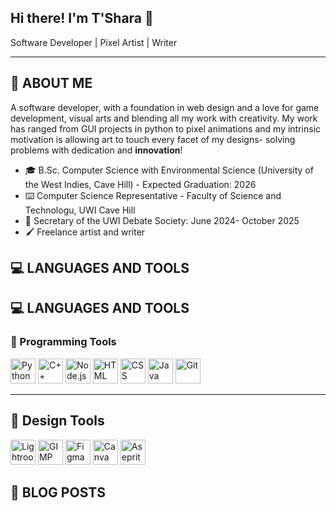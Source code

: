 ## Hi there! I'm T'Shara 👋
Software Developer | Pixel Artist | Writer
- - - -
<!--
**sharhaynes/sharhaynes** is a ✨ _special_ ✨ repository because its `README.md` (this file) appears on your GitHub profile.

Here are some ideas to get you started:

- 🔭 I’m currently working on ...
- 🌱 I’m currently learning ...
- 👯 I’m looking to collaborate on ...
- 🤔 I’m looking for help with ...
- 💬 Ask me about ...
- 📫 How to reach me: ...
- 😄 Pronouns: ...
- ⚡ Fun fact: ...
-->
## 🌱 ABOUT ME
A software developer, with a foundation in web design and a love for game development, visual arts and blending all my work with creativity. My work has ranged from GUI projects in python to pixel animations and my intrinsic motivation is allowing art to touch every facet of my designs- solving problems with dedication and **innovation**!

* 🎓 B.Sc. Computer Science with Environmental Science (University of the West Indies, Cave Hill) - Expected Graduation: 2026
* ⌨️ Computer Science Representative - Faculty of Science and Technologu, UWI Cave Hill
* 📘 Secretary of the UWI Debate Society: June 2024- October 2025
* 🖌️ Freelance artist and writer

## 💻 LANGUAGES AND TOOLS

## 💻 LANGUAGES AND TOOLS

### 🚀 Programming Tools
[<img src="https://cdn.jsdelivr.net/gh/devicons/devicon/icons/python/python-original.svg" width="40" height="40" title="Python"/>](https://www.python.org/)
[<img src="https://cdn.jsdelivr.net/gh/devicons/devicon/icons/cplusplus/cplusplus-original.svg" width="40" height="40" title="C++"/>](https://cplusplus.com/)
[<img src="https://cdn.jsdelivr.net/gh/devicons/devicon/icons/nodejs/nodejs-original.svg" width="40" height="40" title="Node.js"/>](https://nodejs.org/)
[<img src="https://cdn.jsdelivr.net/gh/devicons/devicon/icons/html5/html5-original.svg" width="40" height="40" title="HTML"/>](https://developer.mozilla.org/en-US/docs/Web/HTML)
[<img src="https://cdn.jsdelivr.net/gh/devicons/devicon/icons/css3/css3-original.svg" width="40" height="40" title="CSS"/>](https://developer.mozilla.org/en-US/docs/Web/CSS)
[<img src="https://cdn.jsdelivr.net/gh/devicons/devicon/icons/java/java-original.svg" width="40" height="40" title="Java"/>](https://www.java.com/)
[<img src="https://cdn.jsdelivr.net/gh/devicons/devicon/icons/git/git-original.svg" width="40" height="40" title="Git"/>](https://git-scm.com/)

---

## 🎨 Design Tools
[<img src="[https://cdn.jsdelivr.net/gh/devicons/devicon/icons/lightroom/lightroom-plain.svg](https://www.flaticon.com/free-icon/photoshop-lightroom_5968514?term=adobe+lightroom&page=1&position=2&origin=tag&related_id=5968514)" width="40" height="40" title="Lightroom"/>](https://www.adobe.com/products/photoshop-lightroom.html)
[<img src="https://cdn.jsdelivr.net/gh/devicons/devicon/icons/gimp/gimp-original.svg" width="40" height="40" title="GIMP"/>](https://www.gimp.org/)
[<img src="https://cdn.jsdelivr.net/gh/devicons/devicon/icons/figma/figma-original.svg" width="40" height="40" title="Figma"/>](https://www.figma.com/)
[<img src="https://upload.wikimedia.org/wikipedia/commons/5/5f/Canva_Logo_2021.svg" width="40" height="40" title="Canva"/>](https://www.canva.com/)
[<img src="https://raw.githubusercontent.com/devicons/devicon/master/icons/aseprite/aseprite-original.svg" width="40" height="40" title="Aseprite"/>](https://www.aseprite.org/)
## 📝 BLOG POSTS
